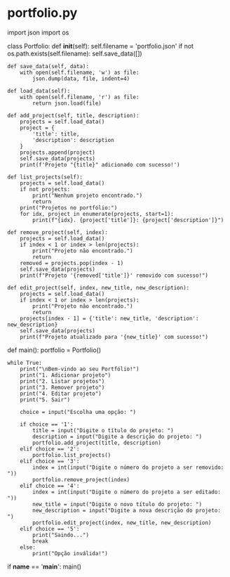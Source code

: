 # portfolio.py

import json
import os

class Portfolio:
    def __init__(self):
        self.filename = 'portfolio.json'
        if not os.path.exists(self.filename):
            self.save_data([])

    def save_data(self, data):
        with open(self.filename, 'w') as file:
            json.dump(data, file, indent=4)

    def load_data(self):
        with open(self.filename, 'r') as file:
            return json.load(file)

    def add_project(self, title, description):
        projects = self.load_data()
        project = {
            'title': title,
            'description': description
        }
        projects.append(project)
        self.save_data(projects)
        print(f'Projeto "{title}" adicionado com sucesso!')

    def list_projects(self):
        projects = self.load_data()
        if not projects:
            print("Nenhum projeto encontrado.")
            return
        print("Projetos no portfólio:")
        for idx, project in enumerate(projects, start=1):
            print(f"{idx}. {project['title']}: {project['description']}")

    def remove_project(self, index):
        projects = self.load_data()
        if index < 1 or index > len(projects):
            print("Projeto não encontrado.")
            return
        removed = projects.pop(index - 1)
        self.save_data(projects)
        print(f"Projeto '{removed['title']}' removido com sucesso!")

    def edit_project(self, index, new_title, new_description):
        projects = self.load_data()
        if index < 1 or index > len(projects):
            print("Projeto não encontrado.")
            return
        projects[index - 1] = {'title': new_title, 'description': new_description}
        self.save_data(projects)
        print(f"Projeto atualizado para '{new_title}' com sucesso!")

def main():
    portfolio = Portfolio()

    while True:
        print("\nBem-vindo ao seu Portfólio!")
        print("1. Adicionar projeto")
        print("2. Listar projetos")
        print("3. Remover projeto")
        print("4. Editar projeto")
        print("5. Sair")

        choice = input("Escolha uma opção: ")

        if choice == '1':
            title = input("Digite o título do projeto: ")
            description = input("Digite a descrição do projeto: ")
            portfolio.add_project(title, description)
        elif choice == '2':
            portfolio.list_projects()
        elif choice == '3':
            index = int(input("Digite o número do projeto a ser removido: "))
            portfolio.remove_project(index)
        elif choice == '4':
            index = int(input("Digite o número do projeto a ser editado: "))
            new_title = input("Digite o novo título do projeto: ")
            new_description = input("Digite a nova descrição do projeto: ")
            portfolio.edit_project(index, new_title, new_description)
        elif choice == '5':
            print("Saindo...")
            break
        else:
            print("Opção inválida!")

if __name__ == '__main__':
    main()
